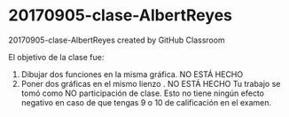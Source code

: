 # 20170905-clase-AlbertReyes
20170905-clase-AlbertReyes created by GitHub Classroom



El objetivo de la clase fue:
1. Dibujar dos funciones en la misma gráfica. NO ESTÁ HECHO
2. Poner dos gráficas en el mismo lienzo . NO ESTÁ HECHO 
Tu trabajo se tomó como NO participación de clase. 
Esto no tiene ningún efecto negativo en caso de que tengas 9 o 10 de calificación en el examen.
